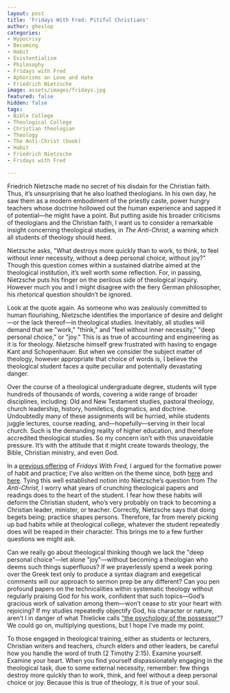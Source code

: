 ```yaml
---
layout: post
title: 'Fridays With Fred: Pitiful Christians'
author: gheslop
categories:
- Hypocrisy
- Becoming
- Habit
- Existentialism
- Philosophy
- Fridays with Fred
- Aphorisms on Love and Hate
- Friedrich Nietzsche
image: assets/images/fridays.jpg
featured: false
hidden: false
tags:
- Bible College
- Theological College
- Christian theologian
- Theology
- The Anti-Christ (book)
- Habit
- Friedrich Nietzsche
- Fridays with Fred

---
```

Friedrich Nietzsche made no secret of his disdain for the Christian faith. Thus, it’s unsurprising that he also loathed theologians. In his own day, he saw them as a modern embodiment of the priestly caste, power hungry teachers whose doctrine hollowed out the human experience and sapped it of potential—he might have a point. But putting aside his broader criticisms of theologians and the Christian faith, I want us to consider a remarkable insight concerning theological studies, in _The Anti-Christ,_ a warning which all students of theology should heed.

Nietzsche asks, "What destroys more quickly than to work, to think, to feel without inner necessity, without a deep personal choice, without joy?" Though this question comes within a sustained diatribe aimed at the theological institution, it’s well worth some reflection. For, in passing, Nietzsche puts his finger on the perilous side of theological inquiry. However much you and I might disagree with the fiery German philosopher, his rhetorical question shouldn’t be ignored.

Look at the quote again. As someone who was zealously committed to human flourishing, Nietzsche identifies the importance of desire and delight—or the lack thereof—in theological studies. Inevitably, all studies will demand that we "work," "think," and "feel without inner necessity," "deep personal choice," or "joy." This is as true of accounting and engineering as it is for theology. Nietzsche himself grew frustrated with having to engage Kant and Schopenhauer. But when we consider the subject matter of theology, however appropriate that choice of words is, I believe the theological student faces a quite peculiar and potentially devastating danger.

Over the course of a theological undergraduate degree, students will type hundreds of thousands of words, covering a wide range of broader disciplines, including: Old and New Testament studies, pastoral theology, church leadership, history, homiletics, dogmatics, and doctrine. Undoubtedly many of these assignments will be hurried, while students juggle lectures, course reading, and—hopefully—serving in their local church. Such is the demanding reality of higher education, and therefore accredited theological studies. So my concern isn’t with this unavoidable pressure. It’s with the attitude that it might create towards theology, the Bible, Christian ministry, and even God.

In a [previous offering](https://rekindle.co.za/content/2020-07-31-fridays-with-fred "The Power of Habit") of _Fridays With Fred,_ I argued for the formative power of habit and practice; I’ve also written on the theme since, both [here](https://rekindle.co.za/content/2021-08-26-christian-go-back-to-church "Habit Forms Convictions") and [here](https://africa.thegospelcoalition.org/reviews/charitable-writing-is-about-character-not-style/ "Virtue and Character"). Tying this well established notion into Nietzsche’s question from _The Anti-Christ,_ I worry what years of crunching theological papers and readings does to the heart of the student. I fear how these habits will deform the Christian student, who’s very probably on track to becoming a Christian leader, minister, or teacher. Correctly, Nietzsche says that doing begets being; practice shapes persons. Therefore, far from merely picking up bad habits while at theological college, whatever the student repeatedly does will be reaped in their character. This brings me to a few further questions we might ask.

Can we really go about theological thinking though we lack the "deep personal choice"—let alone "joy"—without becoming a theologian who deems such things superfluous? If we prayerlessly spend a week poring over the Greek text only to produce a syntax diagram and exegetical comments will our approach to sermon prep be any different? Can you pen profound papers on the technicalities within systematic theology without regularly praising God for his work, confident that such topics—God’s gracious work of salvation among them—won’t cease to stir your heart with rejoicing? If my studies repeatedly objectify God, his character or nature, aren’t I in danger of what Thielicke calls ["the psychology of the possessor"](https://rekindle.co.za/content/2021-11-09-trinitarian-analogies "Trinitarian Analogies")? We could go on, multiplying questions, but I hope I’ve made my point.

To those engaged in theological training, either as students or lecturers, Christian writers and teachers, church elders and other leaders, be careful how you handle the word of truth (2 Timothy 2:15). Examine yourself. Examine your heart. When you find yourself dispassionately engaging in the theological task, due to some external necessity, remember: few things destroy more quickly than to work, think, and feel without a deep personal choice or joy. Because this is true of theology, it is true of your soul.